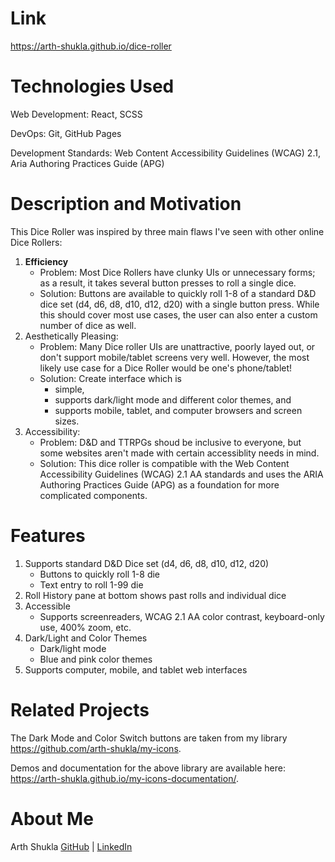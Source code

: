 # Link

https://arth-shukla.github.io/dice-roller

# Technologies Used

Web Development: React, SCSS

DevOps: Git, GitHub Pages

Development Standards: Web Content Accessibility Guidelines (WCAG) 2.1, Aria Authoring Practices Guide (APG)

# Description and Motivation

This Dice Roller was inspired by three main flaws I've seen with other online Dice Rollers:

1. **Efficiency**
    - Problem: Most Dice Rollers have clunky UIs or unnecessary forms; as a result, it takes several button presses to roll a single dice.
    - Solution: Buttons are available to quickly roll 1-8 of a standard D&D dice set (d4, d6, d8, d10, d12, d20) with a single button press. While this should cover most use cases, the user can also
      enter a custom number of dice as well.
2. Aesthetically Pleasing:
    - Problem: Many Dice roller UIs are unattractive, poorly layed out, or don't support mobile/tablet screens very well. However, the most likely use case for a Dice Roller would be one's
      phone/tablet!
    - Solution: Create interface which is
        - simple,
        - supports dark/light mode and different color themes, and
        - supports mobile, tablet, and computer browsers and screen sizes.
3. Accessibility:
    - Problem: D&D and TTRPGs shoud be inclusive to everyone, but some websites aren't made with certain accessiblity needs in mind.
    - Solution: This dice roller is compatible with the Web Content Accessibility Guidelines (WCAG) 2.1 AA standards and uses the ARIA Authoring Practices Guide (APG) as a foundation for more
      complicated components.

# Features

1. Supports standard D&D Dice set (d4, d6, d8, d10, d12, d20)
    - Buttons to quickly roll 1-8 die
    - Text entry to roll 1-99 die
2. Roll History pane at bottom shows past rolls and individual dice
3. Accessible
    - Supports screenreaders, WCAG 2.1 AA color contrast, keyboard-only use, 400% zoom, etc.
4. Dark/Light and Color Themes
    - Dark/light mode
    - Blue and pink color themes
5. Supports computer, mobile, and tablet web interfaces

# Related Projects

The Dark Mode and Color Switch buttons are taken from my library https://github.com/arth-shukla/my-icons.

Demos and documentation for the above library are available here: https://arth-shukla.github.io/my-icons-documentation/.

# About Me

Arth Shukla [GitHub](https://github.com/arth-shukla) | [LinkedIn](https://www.linkedin.com/in/arth-shukla/)
